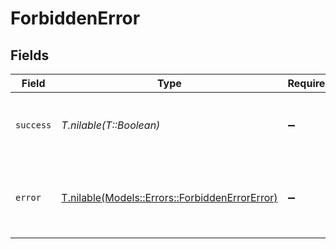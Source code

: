 # ForbiddenError


## Fields

| Field                                                                                        | Type                                                                                         | Required                                                                                     | Description                                                                                  |
| -------------------------------------------------------------------------------------------- | -------------------------------------------------------------------------------------------- | -------------------------------------------------------------------------------------------- | -------------------------------------------------------------------------------------------- |
| `success`                                                                                    | *T.nilable(T::Boolean)*                                                                      | :heavy_minus_sign:                                                                           | Demonstrates whether the request is successful or not.                                       |
| `error`                                                                                      | [T.nilable(Models::Errors::ForbiddenErrorError)](../../models/errors/forbiddenerrorerror.md) | :heavy_minus_sign:                                                                           | Displays details about the reasons behind the request's failure.                             |